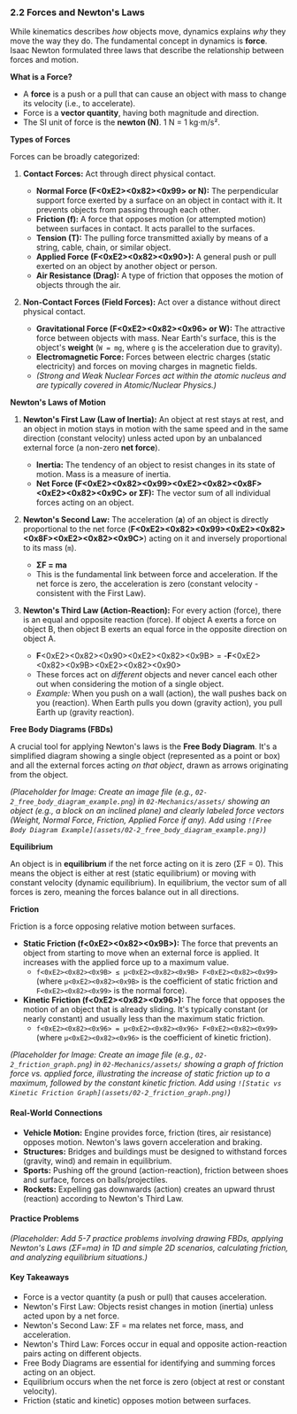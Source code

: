 ### 2.2 Forces and Newton's Laws

While kinematics describes *how* objects move, dynamics explains *why* they move the way they do. The fundamental concept in dynamics is **force**. Isaac Newton formulated three laws that describe the relationship between forces and motion.

**What is a Force?**

*   A **force** is a push or a pull that can cause an object with mass to change its velocity (i.e., to accelerate).
*   Force is a **vector quantity**, having both magnitude and direction.
*   The SI unit of force is the **newton (N)**. 1 N = 1 kg⋅m/s².

**Types of Forces**

Forces can be broadly categorized:

1.  **Contact Forces:** Act through direct physical contact.
    *   **Normal Force (F<0xE2><0x82><0x99> or N):** The perpendicular support force exerted by a surface on an object in contact with it. It prevents objects from passing through each other.
    *   **Friction (f):** A force that opposes motion (or attempted motion) between surfaces in contact. It acts parallel to the surfaces.
    *   **Tension (T):** The pulling force transmitted axially by means of a string, cable, chain, or similar object.
    *   **Applied Force (F<0xE2><0x82><0x90>):** A general push or pull exerted on an object by another object or person.
    *   **Air Resistance (Drag):** A type of friction that opposes the motion of objects through the air.

2.  **Non-Contact Forces (Field Forces):** Act over a distance without direct physical contact.
    *   **Gravitational Force (F<0xE2><0x82><0x96> or W):** The attractive force between objects with mass. Near Earth's surface, this is the object's **weight** (`W = mg`, where `g` is the acceleration due to gravity).
    *   **Electromagnetic Force:** Forces between electric charges (static electricity) and forces on moving charges in magnetic fields.
    *   *(Strong and Weak Nuclear Forces act within the atomic nucleus and are typically covered in Atomic/Nuclear Physics.)*

**Newton's Laws of Motion**

1.  **Newton's First Law (Law of Inertia):** An object at rest stays at rest, and an object in motion stays in motion with the same speed and in the same direction (constant velocity) unless acted upon by an unbalanced external force (a non-zero **net force**).
    *   **Inertia:** The tendency of an object to resist changes in its state of motion. Mass is a measure of inertia.
    *   **Net Force (F<0xE2><0x82><0x99><0xE2><0x82><0x8F><0xE2><0x82><0x9C> or ΣF):** The vector sum of all individual forces acting on an object.

2.  **Newton's Second Law:** The acceleration (**a**) of an object is directly proportional to the net force (**F<0xE2><0x82><0x99><0xE2><0x82><0x8F><0xE2><0x82><0x9C>**) acting on it and inversely proportional to its mass (`m`).
    *   **ΣF = ma**
    *   This is the fundamental link between force and acceleration. If the net force is zero, the acceleration is zero (constant velocity - consistent with the First Law).

3.  **Newton's Third Law (Action-Reaction):** For every action (force), there is an equal and opposite reaction (force). If object A exerts a force on object B, then object B exerts an equal force in the opposite direction on object A.
    *   **F**<0xE2><0x82><0x90><0xE2><0x82><0x9B> = -**F**<0xE2><0x82><0x9B><0xE2><0x82><0x90>
    *   These forces act on *different* objects and never cancel each other out when considering the motion of a single object.
    *   *Example:* When you push on a wall (action), the wall pushes back on you (reaction). When Earth pulls you down (gravity action), you pull Earth up (gravity reaction).

**Free Body Diagrams (FBDs)**

A crucial tool for applying Newton's laws is the **Free Body Diagram**. It's a simplified diagram showing a single object (represented as a point or box) and all the external forces acting *on that object*, drawn as arrows originating from the object.

*(Placeholder for Image: Create an image file (e.g., `02-2_free_body_diagram_example.png`) in `02-Mechanics/assets/` showing an object (e.g., a block on an inclined plane) and clearly labeled force vectors (Weight, Normal Force, Friction, Applied Force if any). Add using `![Free Body Diagram Example](assets/02-2_free_body_diagram_example.png)`)*

**Equilibrium**

An object is in **equilibrium** if the net force acting on it is zero (ΣF = 0). This means the object is either at rest (static equilibrium) or moving with constant velocity (dynamic equilibrium). In equilibrium, the vector sum of all forces is zero, meaning the forces balance out in all directions.

**Friction**

Friction is a force opposing relative motion between surfaces.

*   **Static Friction (f<0xE2><0x82><0x9B>):** The force that prevents an object from starting to move when an external force is applied. It increases with the applied force up to a maximum value.
    *   `f<0xE2><0x82><0x9B> ≤ μ<0xE2><0x82><0x9B> F<0xE2><0x82><0x99>` (where `μ<0xE2><0x82><0x9B>` is the coefficient of static friction and `F<0xE2><0x82><0x99>` is the normal force).
*   **Kinetic Friction (f<0xE2><0x82><0x96>):** The force that opposes the motion of an object that is already sliding. It's typically constant (or nearly constant) and usually less than the maximum static friction.
    *   `f<0xE2><0x82><0x96> = μ<0xE2><0x82><0x96> F<0xE2><0x82><0x99>` (where `μ<0xE2><0x82><0x96>` is the coefficient of kinetic friction).

*(Placeholder for Image: Create an image file (e.g., `02-2_friction_graph.png`) in `02-Mechanics/assets/` showing a graph of friction force vs. applied force, illustrating the increase of static friction up to a maximum, followed by the constant kinetic friction. Add using `![Static vs Kinetic Friction Graph](assets/02-2_friction_graph.png)`)*

#### Real-World Connections

*   **Vehicle Motion:** Engine provides force, friction (tires, air resistance) opposes motion. Newton's laws govern acceleration and braking.
*   **Structures:** Bridges and buildings must be designed to withstand forces (gravity, wind) and remain in equilibrium.
*   **Sports:** Pushing off the ground (action-reaction), friction between shoes and surface, forces on balls/projectiles.
*   **Rockets:** Expelling gas downwards (action) creates an upward thrust (reaction) according to Newton's Third Law.

#### Practice Problems

*(Placeholder: Add 5-7 practice problems involving drawing FBDs, applying Newton's Laws (ΣF=ma) in 1D and simple 2D scenarios, calculating friction, and analyzing equilibrium situations.)*

#### Key Takeaways

*   Force is a vector quantity (a push or pull) that causes acceleration.
*   Newton's First Law: Objects resist changes in motion (inertia) unless acted upon by a net force.
*   Newton's Second Law: ΣF = ma relates net force, mass, and acceleration.
*   Newton's Third Law: Forces occur in equal and opposite action-reaction pairs acting on different objects.
*   Free Body Diagrams are essential for identifying and summing forces acting on an object.
*   Equilibrium occurs when the net force is zero (object at rest or constant velocity).
*   Friction (static and kinetic) opposes motion between surfaces.